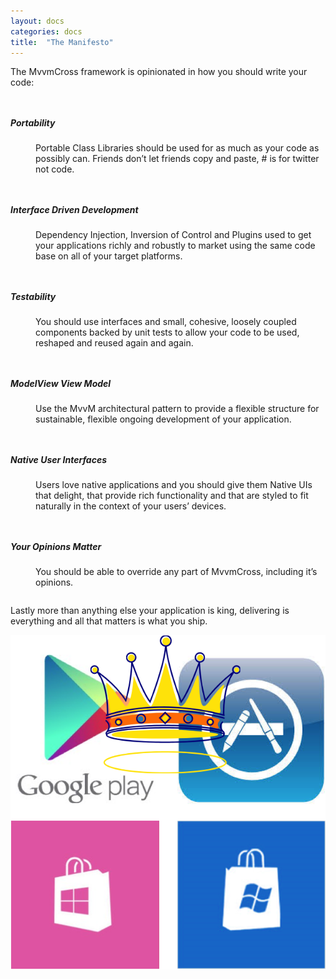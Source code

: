 ```yaml
---
layout: docs
categories: docs
title:  "The Manifesto"
---
```


The MvvmCross framework is opinionated in how you should write your code:

<div class="row">
  <div class="large-4 columns">
    <dl>
      <dt><h5>Portability</h5></dt>
      <dd>Portable Class Libraries should be used for as much as your code as possibly can. Friends don’t let friends copy and paste, # is for twitter not code.</dd>
    </dl>
  </div>
  <div class="large-4 columns">
    <dl>
      <dt><h5>Interface Driven Development</h5></dt>
      <dd>Dependency Injection, Inversion of Control and Plugins used to get your applications richly and robustly to market using the same code base on all of your target platforms.</dd>
    </dl>
  </div>
  <div class="large-4 columns">
    <dl>
      <dt><h5>Testability</h5></dt>
      <dd>You should use interfaces and small, cohesive, loosely coupled components backed by unit tests to allow your code to be used, reshaped and reused again and again.</dd>
    </dl>
  </div>
</div>

<div class="row">
  <div class="large-4 columns">
    <dl>
      <dt><h5>ModelView View Model</h5></dt>
      <dd>Use the MvvM architectural pattern to provide a flexible structure for sustainable, flexible ongoing development of your application.</dd>
    </dl>
  </div>
  <div class="large-4 columns">
    <dl>
      <dt><h5>Native User Interfaces</h5></dt>
      <dd>Users love native applications and you should give them Native UIs that delight, that provide rich functionality and that are styled to fit naturally in the context of your users’ devices.</dd>
    </dl>
  </div>
  <div class="large-4 columns">
    <dl>
      <dt><h5>Your Opinions Matter</h5></dt>
      <dd>You should be able to override any part of MvvmCross, including it’s opinions.</dd>
    </dl>
  </div>
</div>

Lastly more than anything else your application is king, delivering is everything and all that matters is what you ship.

![](/assets/TAiK.png)

